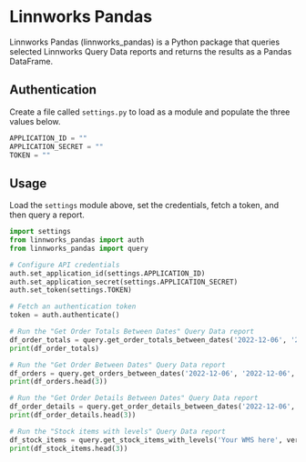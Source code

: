 # Linnworks Pandas

Linnworks Pandas (linnworks_pandas) is a Python package that queries selected Linnworks Query Data reports and returns the results as a Pandas DataFrame.

## Authentication
Create a file called `settings.py` to load as a module and populate the three values below. 

```python
APPLICATION_ID = ""
APPLICATION_SECRET = ""
TOKEN = ""
```

## Usage
Load the `settings` module above, set the credentials, fetch a token, and then query a report.

```python
import settings
from linnworks_pandas import auth
from linnworks_pandas import query

# Configure API credentials
auth.set_application_id(settings.APPLICATION_ID)
auth.set_application_secret(settings.APPLICATION_SECRET)
auth.set_token(settings.TOKEN)

# Fetch an authentication token
token = auth.authenticate()

# Run the "Get Order Totals Between Dates" Query Data report
df_order_totals = query.get_order_totals_between_dates('2022-12-06', '2022-12-06', verbose=False)
print(df_order_totals)

# Run the "Get Order Between Dates" Query Data report
df_orders = query.get_orders_between_dates('2022-12-06', '2022-12-06', verbose=False)
print(df_orders.head(3))

# Run the "Get Order Details Between Dates" Query Data report
df_order_details = query.get_order_details_between_dates('2022-12-06', '2022-12-06', verbose=False)
print(df_order_details.head(3))

# Run the "Stock items with levels" Query Data report
df_stock_items = query.get_stock_items_with_levels('Your WMS here', verbose=False)
print(df_stock_items.head(3))

```
